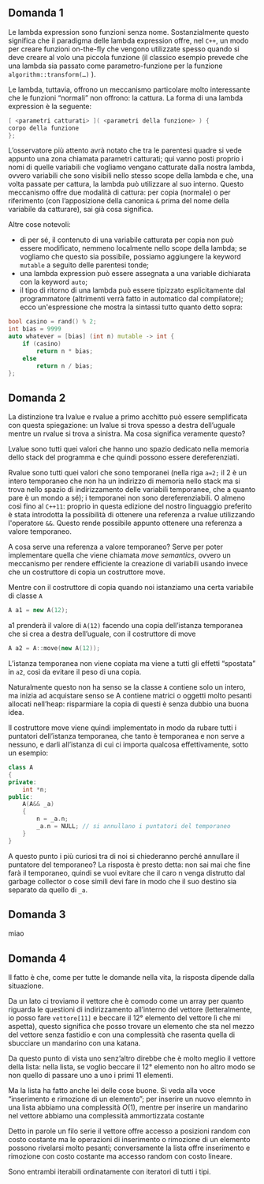 ## Domanda 1
Le lambda expression sono funzioni senza nome. Sostanzialmente questo significa che il paradigma delle lambda expression offre, nel `C++`, un modo per creare funzioni on-the-fly che vengono utilizzate spesso quando si deve creare al volo una piccola funzione (il classico esempio prevede che una lambda sia passato come parametro-funzione per la funzione `algorithm::transform(…)` ). 

Le lambda, tuttavia, offrono un meccanismo particolare molto interessante che le funzioni “normali” non offrono: la cattura. La forma di una lambda expression è la seguente:
```cpp
[ <parametri catturati> ]( <parametri della funzione> ) {
corpo della funzione
};
```
L’osservatore più attento avrà notato che tra le parentesi quadre si vede appunto una zona chiamata parametri catturati; qui vanno posti proprio i nomi di quelle variabili che vogliamo vengano catturate dalla nostra lambda, ovvero variabili che sono visibili nello stesso scope della lambda e che, una volta passate per cattura, la lambda può utilizzare al suo interno. Questo meccanismo offre due modalità di cattura: per copia (normale) o per riferimento (con l’apposizione della canonica `&` prima del nome della variabile da catturare), sai già cosa significa.

Altre cose notevoli:
* di per sé, il contenuto di una variabile catturata per copia non può essere modificato, nemmeno localmente nello scope della lambda; se vogliamo che questo sia possibile, possiamo aggiungere la keyword `mutable` a seguito delle parentesi tonde;
* una lambda expression può essere assegnata a una variable dichiarata con la keyword `auto`;
* il tipo di ritorno di una lambda può essere tipizzato esplicitamente dal programmatore (altrimenti verrà fatto in automatico dal compilatore);
ecco un'espressione che mostra la sintassi tutto quanto detto sopra:
```cpp
bool casino = rand() % 2;
int bias = 9999
auto whatever = [bias] (int n) mutable -> int {
    if (casino)
        return n * bias;
    else
        return n / bias;
};
```

## Domanda 2
La distinzione tra lvalue e rvalue a primo acchitto può essere 
semplificata con questa spiegazione: un lvalue si trova spesso a destra
dell’uguale mentre un rvalue si trova a sinistra. Ma cosa significa veramente questo? 

Lvalue sono tutti quei valori che hanno uno spazio dedicato nella memoria dello 
stack del programma e che quindi possono essere dereferenziati. 

Rvalue sono tutti quei valori che sono temporanei (nella riga `a=2;` il 2 è un
intero temporaneo che non ha un indirizzo di memoria nello stack ma si trova 
nello spazio di indirizzamento delle variabili temporanee, che a quanto pare è 
un mondo a sé); i temporanei non sono dereferenziabili. O almeno così 
fino al `C++11`: proprio in questa edizione del nostro linguaggio preferito è stata 
introdotta la possibilità di ottenere una referenza a rvalue utilizzando l'operatore `&&`. 
Questo rende possibile appunto ottenere una referenza a valore temporaneo. 

A cosa serve una referenza a valore temporaneo? Serve per poter
implementare quella che viene chiamata _move semantics_, ovvero un
meccanismo per rendere efficiente la creazione di variabili usando invece che
un costruttore di copia un costruttore move.

Mentre con il costruttore di copia quando noi istanziamo una certa variabile
di classe `A`
```cpp
A a1 = new A(12);
``` 
a1 prenderà il valore di `A(12)` facendo una copia dell’istanza temporanea che
si crea a destra dell’uguale, con il costruttore di move
```cpp
A a2 = A::move(new A(12));
```
L’istanza temporanea non viene copiata ma viene a tutti gli effetti “spostata”
in `a2`, così da evitare il peso di una copia.
 
Naturalmente questo non ha senso se la classe `A` contiene solo un intero, ma
inizia ad acquistare senso se A contiene matrici o oggetti molto pesanti
allocati nell’heap: risparmiare la copia di questi è senza dubbio una buona
idea.

Il costruttore move viene quindi implementato in modo da rubare tutti i
puntatori dell’istanza temporanea, che tanto è temporanea e non serve a
nessuno, e darli all’istanza di cui ci importa qualcosa effettivamente, sotto un
esempio:
```cpp
class A 
{
private:
    int *n;
public:
    A(A&& _a)
    {
        n = _a.n;
        _a.n = NULL; // si annullano i puntatori del temporaneo
    }
}
```
A questo punto i più curiosi tra di noi si chiederanno perché annullare il
puntatore del temporaneo? La risposta è presto detta: non sai mai che fine
farà il temporaneo, quindi se vuoi evitare che il caro n venga distrutto dal
garbage collector o cose simili devi fare in modo che il suo destino sia
separato da quello di `_a`.

## Domanda 3
miao

## Domanda 4
Il fatto è che, come per tutte le domande nella vita, la risposta dipende dalla
situazione. 

Da un lato ci troviamo il vettore che è comodo come un array per
quanto riguarda le questioni di indirizzamento all’interno del vettore
(letteralmente, io posso fare `vettore[11]` e beccare il 12° elemento del vettore
lì che mi aspetta), questo significa che posso trovare un elemento che sta nel
mezzo del vettore senza fastidio e con una complessità che rasenta quella di
sbucciare un mandarino con una katana. 

Da questo punto di vista uno
senz’altro direbbe che è molto meglio il vettore della lista: nella lista, se voglio 
beccare il 12° elemento non ho altro modo se non quello di passare uno a
uno i primi 11 elementi. 

Ma la lista ha fatto anche lei delle cose buone. Si veda alla voce “inserimento
e rimozione di un elemento”; per inserire un nuovo elemnto in una lista
abbiamo una complessità $O(1)$, mentre per inserire un mandarino nel vettore abbiamo
una complessità ammortizzata costante

Detto in parole un filo serie il vettore offre accesso a posizioni random con
costo costante ma le operazioni di inserimento o rimozione di un elemento
possono rivelarsi molto pesanti; conversamente la lista offre inserimento e
rimozione con costo costante ma accesso random con costo lineare.

Sono entrambi iterabili ordinatamente con iteratori di tutti i tipi. 